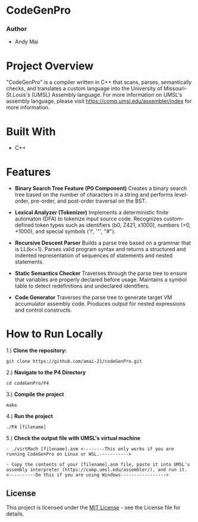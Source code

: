 # CodeGenPro

### Author
 - Andy Mai

# Project Overview

"CodeGenPro" is a compiler written in C++ that scans, parses, semantically checks, and translates a custom language into the University of Missouri-St.Louis's (UMSL) Assembly language. For more information on UMSL's assembly language, please visit https://comp.umsl.edu/assembler/index for more information.

# Built With
 - C++

# Features
- **Binary Search Tree Feature (P0 Component)**
	Creates a binary search tree based on the number of characters in a string and performs level-order, pre-order, and post-order traversal on the BST.

- **Lexical Analyzer (Tokenizer)**
	Implements a deterministic finite automaton (DFA) to tokenize input source code. Recognizes custom-defined token types such as identifiers (b0, Z421, x1000), numbers (+0, +1000), and special symbols ('!', '"', "#").

- **Recursive Descent Parser**
	Builds a parse tree based on a grammar that is LL(k<=1). Parses valid program syntax and returns a structured and indented representation of sequences of statements and nested statements.

- **Static Semantics Checker**
	Traverses through the parse tree to ensure that variables are properly declared before usage. Maintains a symbol table to detect redefinitions and undeclared identifiers.

- **Code Generator**
	Traverses the parse tree to generate target VM accumulator assembly code. Produces output for nested expressions and control constructs.

# How to Run Locally
1.) **Clone the repository:**

	git clone https://github.com/amai-21/codeGenPro.git

2.) **Navigate to the P4 Directory**

	cd codeGenPro/P4

3.) **Compile the project**

	make

4.) **Run the project**

	./P4 [filename]

5.) **Check the output file with UMSL's virtual machine**

	- ./virtMach [filename].asm <--------This only works if you are running CodeGenPro on Linux or WSL.----------->

    - Copy the contents of your [filename].asm file, paste it into UMSL's assembly interpreter (https://comp.umsl.edu/assembler/), and run it. <----------Do this if you are using Windows----------------->

## License

This project is licensed under the [MIT License](LICENSE) - see the License file for details.



 
